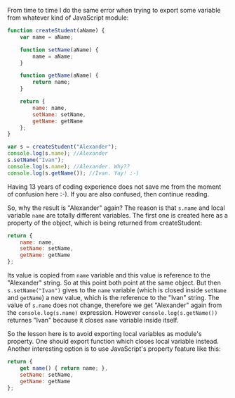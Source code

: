From time to time I do the same error when trying to export some variable from whatever kind of JavaScript module:

```JavaScript
function createStudent(aName) {
    var name = aName;

    function setName(aName) {
        name = aName;
    }

    function getName(aName) {
        return name;
    }

    return {
        name: name,
        setName: setName,
        getName: getName
    };
}

var s = createStudent("Alexander");
console.log(s.name); //Alexander
s.setName("Ivan");
console.log(s.name); //Alexander. Why??
console.log(s.getName()); //Ivan. Yay! :-)
```

Having 13 years of coding experience does not save me from the moment of confusion here :-). If you are also confused, then continue reading. 

So, why the result is "Alexander" again? The reason is that `s.name` and local variable `name` are totally different variables. The first one is created here as a property of the object, which is being returned from createStudent:

```JavaScript
return {
    name: name,
    setName: setName,
    getName: getName
};
```

Its value is copied from `name` variable and this value is reference to the "Alexander" string. So at this point both point at the same object. But then `s.setName("Ivan")` gives to the `name` variable (which is closed inside `setName` and `getName`) a new value, which is the reference to the "Ivan" string. The value of `s.name` does not change, therefore we get "Alexander" again from the `console.log(s.name)` expression. However `console.log(s.getName())` returnes "Ivan" because it closes `name` variable inside itself.

So the lesson here is to avoid exporting local variables as module's property. One should export function which closes local variable instead. Another interesting option is to use JavaScript's property feature like this:

```Javascript
return {
    get name() { return name; },
    setName: setName,
    getName: getName
};
```
